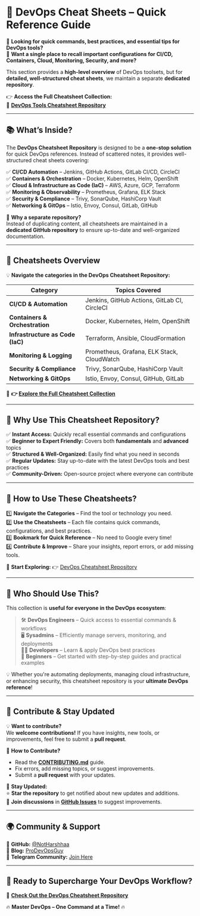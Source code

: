 # **📖 DevOps Cheat Sheets – Quick Reference Guide**  

🚀 **Looking for quick commands, best practices, and essential tips for DevOps tools?**  
📌 **Want a single place to recall important configurations for CI/CD, Containers, Cloud, Monitoring, Security, and more?**  

This section provides a **high-level overview** of DevOps toolsets, but for **detailed, well-structured cheat sheets**, we maintain a separate **dedicated repository**.  

👉 **Access the Full Cheatsheet Collection:**  
🔗 **[DevOps Tools Cheatsheet Repository](https://github.com/NotHarshhaa/devops-cheatsheet)**  

---

## **📚 What’s Inside?**  

The **DevOps Cheatsheet Repository** is designed to be a **one-stop solution** for quick DevOps references. Instead of scattered notes, it provides well-structured cheat sheets covering:  

✅ **CI/CD Automation** – Jenkins, GitHub Actions, GitLab CI/CD, CircleCI  
✅ **Containers & Orchestration** – Docker, Kubernetes, Helm, OpenShift  
✅ **Cloud & Infrastructure as Code (IaC)** – AWS, Azure, GCP, Terraform  
✅ **Monitoring & Observability** – Prometheus, Grafana, ELK Stack  
✅ **Security & Compliance** – Trivy, SonarQube, HashiCorp Vault  
✅ **Networking & GitOps** – Istio, Envoy, Consul, GitLab, GitHub  

📌 **Why a separate repository?**  
Instead of duplicating content, all cheatsheets are maintained in a **dedicated GitHub repository** to ensure up-to-date and well-organized documentation.

---

## **📂 Cheatsheets Overview**  

💡 **Navigate the categories in the DevOps Cheatsheet Repository:**  

| **Category**               | **Topics Covered** |
|----------------------------|------------------------------------------------|
| **CI/CD & Automation**      | Jenkins, GitHub Actions, GitLab CI, CircleCI |
| **Containers & Orchestration** | Docker, Kubernetes, Helm, OpenShift |
| **Infrastructure as Code (IaC)** | Terraform, Ansible, CloudFormation |
| **Monitoring & Logging**     | Prometheus, Grafana, ELK Stack, CloudWatch |
| **Security & Compliance**    | Trivy, SonarQube, HashiCorp Vault |
| **Networking & GitOps**      | Istio, Envoy, Consul, GitHub, GitLab |

📌 **👉 [Explore the Full Cheatsheet Collection](https://github.com/NotHarshhaa/devops-cheatsheet)**  

---

## **🚀 Why Use This Cheatsheet Repository?**  

✅ **Instant Access:** Quickly recall essential commands and configurations  
✅ **Beginner to Expert Friendly:** Covers both **fundamentals** and **advanced** topics  
✅ **Structured & Well-Organized:** Easily find what you need in seconds  
✅ **Regular Updates:** Stay up-to-date with the latest DevOps tools and best practices  
✅ **Community-Driven:** Open-source project where everyone can contribute  

---

## **📌 How to Use These Cheatsheets?**  

1️⃣ **Navigate the Categories** – Find the tool or technology you need.  
2️⃣ **Use the Cheatsheets** – Each file contains quick commands, configurations, and best practices.  
3️⃣ **Bookmark for Quick Reference** – No need to Google every time!  
4️⃣ **Contribute & Improve** – Share your insights, report errors, or add missing tools.  

🔗 **Start Exploring:** 👉 [DevOps Cheatsheet Repository](https://github.com/NotHarshhaa/devops-cheatsheet)  

---

## **👥 Who Should Use This?**  

This collection is **useful for everyone in the DevOps ecosystem**:  

> 🛠️ **DevOps Engineers** – Quick access to essential commands & workflows  
> 🖥️ **Sysadmins** – Efficiently manage servers, monitoring, and deployments  
> 👨‍💻 **Developers** – Learn & apply DevOps best practices  
> 🚀 **Beginners** – Get started with step-by-step guides and practical examples  

💡 Whether you're automating deployments, managing cloud infrastructure, or enhancing security, this cheatsheet repository is your **ultimate DevOps reference**!  

---

## **📢 Contribute & Stay Updated**  

💡 **Want to contribute?**  
We **welcome contributions!** If you have insights, new tools, or improvements, feel free to submit a **pull request**.  

📌 **How to Contribute?**  
- Read the **[CONTRIBUTING.md](https://github.com/NotHarshhaa/devops-cheatsheet/blob/main/CONTRIBUTING.md)** guide.  
- Fix errors, add missing topics, or suggest improvements.  
- Submit a **pull request** with your updates.  

📢 **Stay Updated:**  
⭐ **Star the repository** to get notified about new updates and additions.  
💬 **Join discussions** in **[GitHub Issues](https://github.com/NotHarshhaa/devops-cheatsheet/issues)** to suggest improvements.  

---

## **🌍 Community & Support**  

🔗 **GitHub:** [@NotHarshhaa](https://github.com/NotHarshhaa)  
📝 **Blog:** [ProDevOpsGuy](https://blog.prodevopsguy.xyz)  
💬 **Telegram Community:** [Join Here](https://t.me/prodevopsguy)  

---

## **🔹 Ready to Supercharge Your DevOps Workflow?**  

🚀 **[Check Out the DevOps Cheatsheet Repository](https://github.com/NotHarshhaa/devops-cheatsheet)**  

🔥 **Master DevOps – One Command at a Time!** 🔥  
